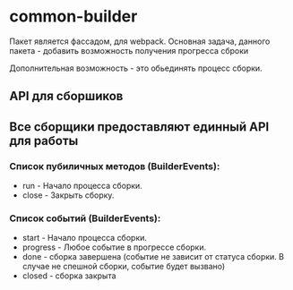 # common-builder

Пакет является фассадом, для webpack.
Основная задача, данного пакета - добавить возможность получения прогресса сброки

Дополнительная возможность - это обьединять процесс сборки.

## API для сборшиков
## Все сборщики предоставляют единный API для работы

### Список пубиличных методов (BuilderEvents):
* run - Начало процесса сборки.
* close - Закрыть сборку.

### Список событий (BuilderEvents):
* start - Начало процесса сборки.
* progress - Любое событие в прогрессе сборки.
* done - сборка завершена (событие не зависит от статуса сборки. В случае не спешной сборки, событие будет вызвано)
* closed - сборка закрыта


